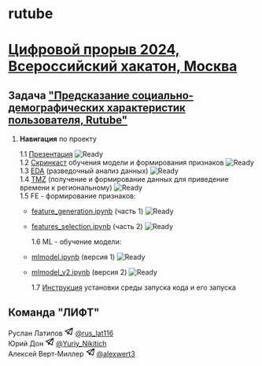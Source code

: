 # rutube

# [Цифровой прорыв 2024, Всероссийский хакатон, Москва](https://hacks-ai.ru/)

## Задача ["Предсказание социально-демографических характеристик пользователя, Rutube"](https://hacks-ai.ru/events/1077379)

1. **Навигация** по проекту

   1.1 [Презентация](presentation.pdf) ![Ready](https://img.shields.io/badge/-ready-green) \
   1.2 [Скринкаст](https://disk.yandex.ru/i/-W2Ocj-WwVBkMQ) обучения модели и формирования признаков ![Ready](https://img.shields.io/badge/-ready-green) \
   1.3 [EDA](eda.ipynb) (разведочный анализ данных) ![Ready](https://img.shields.io/badge/-ready-green) \
   1.4 [TMZ](gmt_region.ipynb) (получение и формирование данных для приведение времени к региональному) ![Ready](https://img.shields.io/badge/-ready-green) \
   1.5 FE - формирование признаков:

   - [feature_generation.ipynb](feature_generation.ipynb) (часть 1) ![Ready](https://img.shields.io/badge/-ready-green)
   - [features_selection.ipynb](features_selection.ipynb) (часть 2) ![Ready](https://img.shields.io/badge/-ready-green)

     1.6 ML - обучение модели:

   - [mlmodel.ipynb](mlmodel.ipynb) (версия 1) ![Ready](https://img.shields.io/badge/-ready-green)
   - [mlmodel_v2.ipynb](mlmodel_v2.ipynb) (версия 2) ![Ready](https://img.shields.io/badge/-ready-green)

     1.7 [Инструкция](instructions.md) установки среды запуска кода и его запуска

## Команда "ЛИФТ"

Руслан Латипов <img src="images/tglogo.jpg" width="18"> [@rus_lat116](https://t.me/rus_lat116) \
Юрий Дон <img src="images/tglogo.jpg" width="18"> [@Yuriy_Nikitich](https://t.me/Yuriy_Nikitich) \
Алексей Верт-Миллер <img src="images/tglogo.jpg" width="18"> [@alexwert3](https://t.me/alexwert3)
